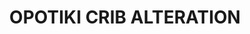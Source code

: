 ---
draft: true
title: OPOTIKI CRIB ALTERATION
description: >
  1930s crib alteration
year: 2022
position: 100
images:
  - src: /assets/uploads/A-2202-1.png
    caption: 
  - src: /assets/uploads/A-2202-2.jpg
tags: alterations
---
